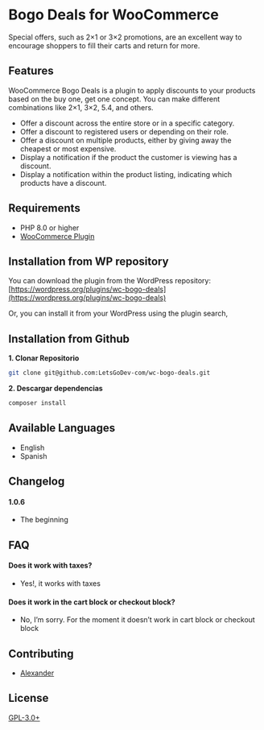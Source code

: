 # Bogo Deals for WooCommerce

Special offers, such as 2×1 or 3×2 promotions, are an excellent way to encourage shoppers to fill their carts and return for more.

## Features ##

WooCommerce Bogo Deals is a plugin to apply discounts to your products based on the buy one, get one concept. You can make different combinations like 2×1, 3×2, 5.4, and others.

* Offer a discount across the entire store or in a specific category.
* Offer a discount to registered users or depending on their role.
* Offer a discount on multiple products, either by giving away the cheapest or most expensive.
* Display a notification if the product the customer is viewing has a discount.
* Display a notification within the product listing, indicating which products have a discount.

## Requirements ##

- PHP 8.0 or higher
- [WooCommerce Plugin](https://wordpress.org/plugins/woocommerce/)


## Installation from WP repository

You can download the plugin from the WordPress repository:
[https://wordpress.org/plugins/wc-bogo-deals](https://wordpress.org/plugins/wc-bogo-deals)

Or, you can install it from your WordPress using the plugin search,


## Installation from Github

**1. Clonar Repositorio**

```bash
git clone git@github.com:LetsGoDev-com/wc-bogo-deals.git
```

**2. Descargar dependencias**
```bash
composer install
```

## Available Languages ##

* English
* Spanish


## Changelog ##
#### 1.0.6 ####
* The beginning


## FAQ ##

####  Does it work with taxes? ####
* Yes!, it works with taxes

#### Does it work in the cart block or checkout block? ####
* No, I’m sorry. For the moment it doesn’t work in cart block or checkout block


## Contributing ##

* [Alexander](https://github.com/gonzalesc)

## License

[GPL-3.0+](https://www.gnu.org/licenses/gpl-3.0.txt)